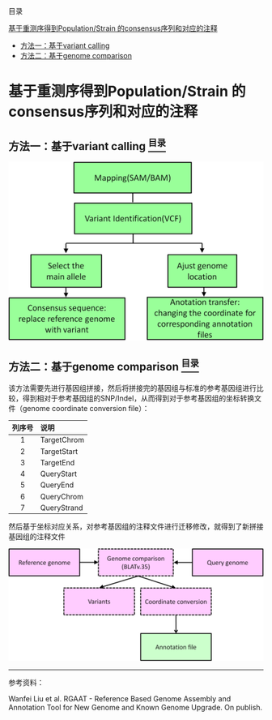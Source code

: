 <a name="content">目录</a>

[基于重测序得到Population/Strain 的consensus序列和对应的注释](#title)
- [方法一：基于variant calling](#based-on-variant-calling)
- [方法二：基于genome comparison](#based-on-genome-comparison)


<h1 name="title">基于重测序得到Population/Strain 的consensus序列和对应的注释</h1>

<a name="based-on-variant-calling"><h2>方法一：基于variant calling [<sup>目录</sup>](#content)</h2></a>

<p align="center"><img src=./picture/Ref-based-genomeAssem-annotation-transfer-strategy-1-workflow.png width=600/></p>

<a name="based-on-genome-comparison"><h2>方法二：基于genome comparison [<sup>目录</sup>](#content)</h2></a>

该方法需要先进行基因组拼接，然后将拼接完的基因组与标准的参考基因组进行比较，得到相对于参考基因组的SNP/Indel，从而得到对于参考基因组的坐标转换文件（genome coordinate conversion file）：

| 列序号 | 说明 |
|:---:|:---|
| 1 | TargetChrom |
| 2 | TargetStart |
| 3 | TargetEnd |
| 4 | QueryStart |
| 5 | QueryEnd |
| 6 | QueryChrom |
| 7 | QueryStrand |


然后基于坐标对应关系，对参考基因组的注释文件进行迁移修改，就得到了新拼接基因组的注释文件

<p align="center"><img src=./picture/Ref-based-genomeAssem-annotation-transfer-strategy-2-workflow.png width=600/></p>

---

参考资料：

Wanfei Liu et al. RGAAT - Reference Based Genome Assembly and Annotation Tool for New Genome and Known Genome Upgrade. On publish.
